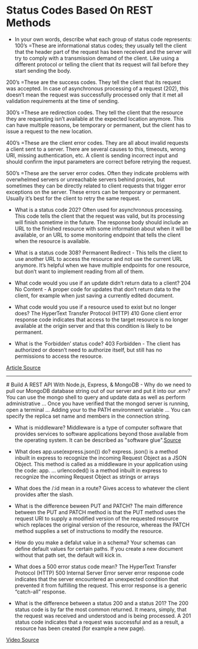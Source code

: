 # Status Codes Based On REST Methods
- In your own words, describe what each group of status code represents:
100’s =These are informational status codes; they usually tell the client that the header part of the request has been received and the server will try to comply with a transmission demand of the client. Like using a different protocol or telling the client that its request will fail before they start sending the body.


200’s =These are the success codes. They tell the client that its request was accepted. In case of asynchronous processing of a request (202), this doesn’t mean the request was successfully processed only that it met all validation requirements at the time of sending.


300’s =These are redirection codes. They tell the client that the resource they are requesting isn’t available at the expected location anymore. This can have multiple reasons, be temporary or permanent, but the client has to issue a request to the new location.


400’s =These are the client error codes. They are all about invalid requests a client sent to a server. There are several causes to this, timeouts, wrong URI, missing authentication, etc. A client is sending incorrect input and should confirm the input parameters are correct before retrying the request.


500’s =These are the server error codes. Often they indicate problems with overwhelmed servers or unreachable servers behind proxies, but sometimes they can be directly related to client requests that trigger error exceptions on the server. These errors can be temporary or permanent. Usually it’s best for the client to retry the same request.


- What is a status code 202?
Often used for asynchronous processing. This code tells the client that the request was valid, but its processing will finish sometime in the future. The response body should include an URL to the finished resource with some information about when it will be available, or an URL to some monitoring endpoint that tells the client when the resource is available.


- What is a status code 308?
Permanent Redirect - This tells the client to use another URL to access the resource and not use the current URL anymore. It’s helpful when we have multiple endpoints for one resource, but don’t want to implement reading from all of them.


- What code would you use if an update didn’t return data to a client?
204 No Content - A proper code for updates that don’t return data to the client, for example when just saving a currently edited document.


- What code would you use if a resource used to exist but no longer does?
The HyperText Transfer Protocol (HTTP) 410 Gone client error response code indicates that access to the target resource is no longer available at the origin server and that this condition is likely to be permanent.


- What is the ‘Forbidden’ status code?
403 Forbidden - The client has authorized or doesn’t need to authorize itself, but still has no permissions to access the resource.


[Article Source](https://www.moesif.com/blog/technical/api-design/Which-HTTP-Status-Code-To-Use-For-Every-CRUD-App/)
<hr/>
# Build A REST API With Node.js, Express, & MongoDB 
- Why do we need to pull our MongoDB database string out of our server and put it into our .env?
You can use the mongo shell to query and update data as well as perform administrative … Once you have verified that the mongod server is running, open a terminal … Adding your to the PATH environment variable … You can specify the replica set name and members in the connection string.

- What is middleware?
Middleware is a type of computer software that provides services to software applications beyond those available from the operating system. It can be described as "software glue".[Source](https://en.wikipedia.org/wiki/Middleware)

- What does app.use(express.json()) do?
express. json() is a method inbuilt in express to recognize the incoming Request Object as a JSON Object. This method is called as a middleware in your application using the code: app. … urlencoded() is a method inbuilt in express to recognize the incoming Request Object as strings or arrays

- What does the /:id mean in a route?
Gives access to whatever the client provides after the slash.


- What is the difference beween PUT and PATCH?
The main difference between the PUT and PATCH method is that the PUT method uses the request URI to supply a modified version of the requested resource which replaces the original version of the resource, whereas the PATCH method supplies a set of instructions to modify the resource.

- How do you make a defalut value in a schema?
Your schemas can define default values for certain paths. If you create a new document without that path set, the default will kick in.

- What does a 500 error status code mean?
The HyperText Transfer Protocol (HTTP) 500 Internal Server Error server error response code indicates that the server encountered an unexpected condition that prevented it from fulfilling the request. This error response is a generic “catch-all” response.


- What is the difference between a status 200 and a status 201?
The 200 status code is by far the most common returned. It means, simply, that the request was received and understood and is being processed. A 201 status code indicates that a request was successful and as a result, a resource has been created (for example a new page).


[Video Source](https://www.youtube.com/channel/UCFbNIlppjAuEX4znoulh0Cw)
